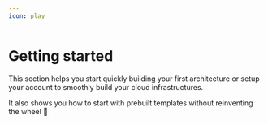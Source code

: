 ```yaml
---
icon: play
---
```


# Getting started

This section helps you start quickly building your first architecture or setup your account to smoothly build your cloud infrastructures.

It also shows you how to start with prebuilt templates without reinventing the wheel 💪
